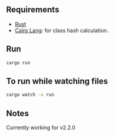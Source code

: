 ## Requirements

- [Rust](https://www.rust-lang.org/tools/install)
- [Cairo Lang](https://www.cairo-lang.org/docs/quickstart.html#quickstart): for class hash calculation.

## Run
  
```bash  
cargo run 
``` 
 
## To run while watching files
 
```bash
cargo watch -x run 
``` 

## Notes

Currently working for v2.2.0   

